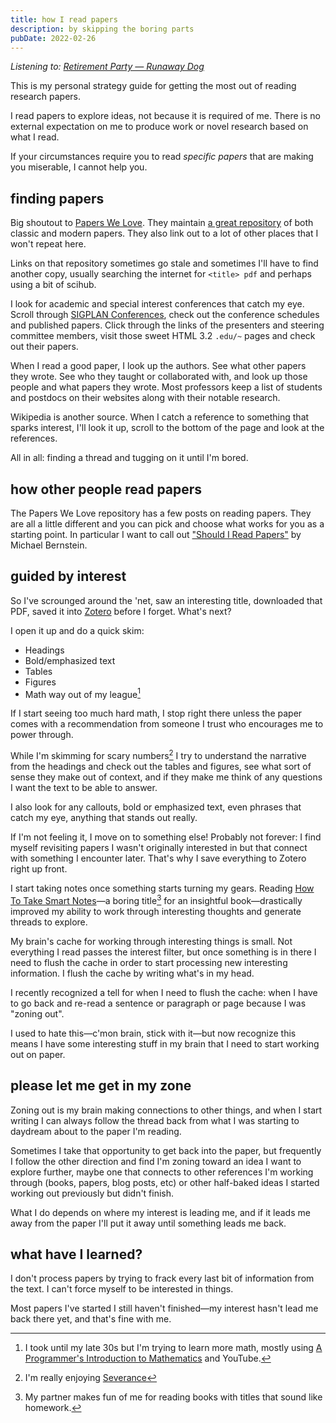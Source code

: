 ```yaml
---
title: how I read papers
description: by skipping the boring parts
pubDate: 2022-02-26
---
```


_Listening to: [Retirement Party — Runaway Dog](https://counterintuitiverecords.bandcamp.com/album/retirement-party-runaway-dog)_

This is my personal strategy guide for getting the most out of reading research papers.

I read papers to explore ideas, not because it is required of me. There is no external expectation on me to produce work or novel research based on what I read.

If your circumstances require you to read _specific papers_ that are making you miserable, I cannot help you.


## finding papers

Big shoutout to [Papers We Love](https://paperswelove.org/). They maintain [a great repository](https://github.com/papers-we-love/papers-we-love) of both classic and modern papers. They also link out to a lot of other places that I won't repeat here.

Links on that repository sometimes go stale and sometimes I'll have to find another copy, usually searching the internet for `<title> pdf` and perhaps using a bit of scihub.

I look for academic and special interest conferences that catch my eye. Scroll through [SIGPLAN Conferences](http://sigplan.org/Conferences/), check out the conference schedules and published papers. Click through the links of the presenters and steering committee members, visit those sweet HTML 3.2 `.edu/~` pages and check out their papers.

When I read a good paper, I look up the authors. See what other papers they wrote. See who they taught or collaborated with, and look up those people and what papers they wrote. Most professors keep a list of students and postdocs on their websites along with their notable research.

Wikipedia is another source. When I catch a reference to something that sparks interest, I'll look it up, scroll to the bottom of the page and look at the references.

All in all: finding a thread and tugging on it until I'm bored.

## how other people read papers

The Papers We Love repository has a few posts on reading papers. They are all a little different and you can pick and choose what works for you as a starting point. In particular I want to call out ["Should I Read Papers"](https://michaelrbernste.in/2014/10/21/should-i-read-papers.html) by Michael Bernstein.


## guided by interest

So I've scrounged around the 'net, saw an interesting title, downloaded that PDF, saved it into [Zotero](https://www.zotero.org/) before I forget. What's next?

I open it up and do a quick skim:

- Headings
- Bold/emphasized text
- Tables
- Figures
- Math way out of my league[^math]

[^math]: I took until my late 30s but I'm trying to learn more  math, mostly using [A Programmer's Introduction to Mathematics](https://pimbook.org/) and YouTube.

If I start seeing too much hard math, I stop right there unless the paper comes with a recommendation from someone I trust who encourages me to power through.

While I'm skimming for scary numbers[^sev] I try to understand the narrative from the headings and check out the tables and figures, see what sort of sense they make out of context, and if they make me think of any questions I want the text to be able to answer.

[^sev]: I'm really enjoying [Severance](https://www.imdb.com/title/tt11280740/)

I also look for any callouts, bold or emphasized text, even phrases that catch my eye, anything that stands out really.

If I'm not feeling it, I move on to something else! Probably not forever: I find myself revisiting papers I wasn't originally interested in but that connect with something I encounter later. That's why I save everything to Zotero right up front.

I start taking notes once something starts turning my gears. Reading [How To Take Smart Notes](https://takesmartnotes.com/)—a boring title[^notes] for an insightful book—drastically improved my ability to work through interesting thoughts and generate threads to explore.

[^notes]: My partner makes fun of me for reading books with titles that sound like homework.

My brain's cache for working through interesting things is small. Not everything I read passes the interest filter, but once something is in there I need to flush the cache in order to start processing new interesting information. I flush the cache by writing what's in my head.

I recently recognized a tell for when I need to flush the cache: when I have to go back and re-read a sentence or paragraph or page because I was "zoning out".

I used to hate this—c'mon brain, stick with it—but now recognize this means I have some interesting stuff in my brain that I need to start working out on paper.

## please let me get in my zone

Zoning out is my brain making connections to other things, and when I start writing I can always follow the thread back from what I was starting to daydream about to the paper I'm reading.

Sometimes I take that opportunity to get back into the paper, but frequently I follow the other direction and find I'm zoning toward an idea I want to explore further, maybe one that connects to other references I'm working through (books, papers, blog posts, etc) or other half-baked ideas I started working out previously but didn't finish.

What I do depends on where my interest is leading me, and if it leads me away from the paper I'll put it away until something leads me back.

## what have I learned?

I don't process papers by trying to frack every last bit of information from the text. I can't force myself to be interested in things.

Most papers I've started I still haven't finished—my interest hasn't lead me back there yet, and that's fine with me.
